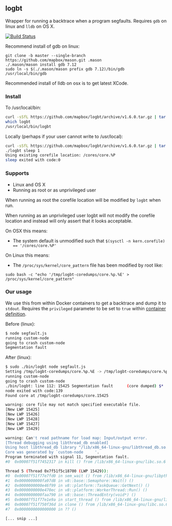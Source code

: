 logbt
-----

Wrapper for running a backtrace when a program segfaults. Requires `gdb` on linux and `lldb` on OS X.

[![Build Status](https://travis-ci.org/mapbox/logbt.svg?branch=master)](https://travis-ci.org/mapbox/logbt)

Recommend install of gdb on linux:

```
git clone -b master --single-branch https://github.com/mapbox/mason.git .mason
./.mason/mason install gdb 7.12
sudo ln -s $(./.mason/mason prefix gdb 7.12)/bin/gdb /usr/local/bin/gdb
```

Recommended install of lldb on osx is to get latest XCode.

### Install

To /usr/local/bin:

```sh
curl -sSfL https://github.com/mapbox/logbt/archive/v1.6.0.tar.gz | tar --gunzip --extract --strip-components=1 --exclude="*md" --exclude="test*" --directory=/usr/local
which logbt
/usr/local/bin/logbt
```

Locally (perhaps if your user cannot write to /usr/local):

```sh
curl -sSfL https://github.com/mapbox/logbt/archive/v1.6.0.tar.gz | tar --gunzip --extract --strip-components=2 --exclude="*md" --exclude="test*" --directory=.
./logbt sleep 1
Using existing corefile location: /cores/core.%P
sleep exited with code:0
```

### Supports

 - Linux and OS X
 - Running as root or as unprivileged user

When running as root the corefile location will be modified by `logbt` when run.

When running as an unprivileged user logbt will not modify the corefile location and instead will only assert that it looks acceptable.

On OSX this means:

 - The system default is unmodified such that `$(sysctl -n kern.corefile) == '/cores/core.%P'`

On Linux this means:

 - The `/proc/sys/kernel/core_pattern` file has been modified by root like:

 ```
 sudo bash -c "echo '/tmp/logbt-coredumps/core.%p.%E' > /proc/sys/kernel/core_pattern"
 ```

### Our usage

We use this from within Docker containers to get a backtrace and dump it to `stdout`. Requires the `privileged` parameter to be set to `true` within [container definition](http://docs.aws.amazon.com/AmazonECS/latest/developerguide/task_definition_parameters.html#container_definition_security).


Before (linux):

```sh
$ node segfault.js
running custom-node
going to crash custom-node
Segmentation fault
```

After (linux):

```sh
$ sudo ./bin/logbt node segfault.js
Setting /tmp/logbt-coredumps/core.%p.%E -> /tmp/logbt-coredumps/core.%p.%E
running custom-node
going to crash custom-node
./bin/logbt: line 112: 15425 Segmentation fault      (core dumped) $*
node exited with code:139
Found core at /tmp/logbt-coredumps/core.15425

warning: core file may not match specified executable file.
[New LWP 15425]
[New LWP 15426]
[New LWP 15428]
[New LWP 15427]
[New LWP 15429]

warning: Can't read pathname for load map: Input/output error.
[Thread debugging using libthread_db enabled]
Using host libthread_db library "/lib/x86_64-linux-gnu/libthread_db.so.1".
Core was generated by `custom-node     '.
Program terminated with signal 11, Segmentation fault.
#0  0x00007f51f7452317 in kill () from /lib/x86_64-linux-gnu/libc.so.6

Thread 5 (Thread 0x7f51f5c18700 (LWP 15429)):
#0  0x00007f51f77e7fd0 in sem_wait () from /lib/x86_64-linux-gnu/libpthread.so.0
#1  0x0000000000fa97d8 in v8::base::Semaphore::Wait() ()
#2  0x0000000000e46f99 in v8::platform::TaskQueue::GetNext() ()
#3  0x0000000000e470ec in v8::platform::WorkerThread::Run() ()
#4  0x0000000000faa790 in v8::base::ThreadEntry(void*) ()
#5  0x00007f51f77e1e9a in start_thread () from /lib/x86_64-linux-gnu/libpthread.so.0
#6  0x00007f51f750f36d in clone () from /lib/x86_64-linux-gnu/libc.so.6
#7  0x0000000000000000 in ?? ()

[... snip ...]
```
